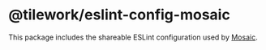 # @tilework/eslint-config-mosaic

This package includes the shareable ESLint configuration used by [Mosaic](https://github.com/tilework/mosaic).
